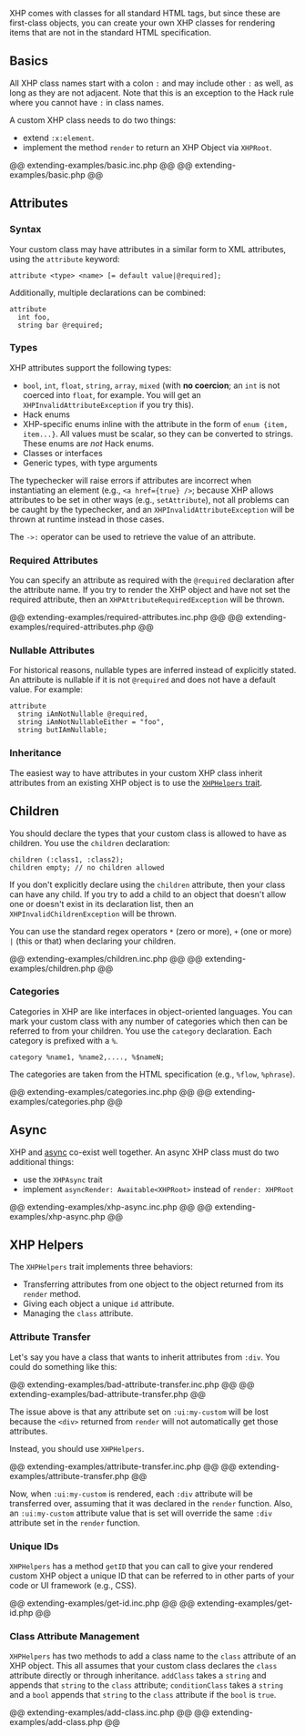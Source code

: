 XHP comes with classes for all standard HTML tags, but since these are first-class objects, you can create your own XHP classes for rendering
items that are not in the standard HTML specification.

## Basics

All XHP class names start with a colon `:` and may include other `:` as well, as long as they are not adjacent. Note that this is an
exception to the Hack rule where you cannot have `:` in class names.

A custom XHP class needs to do two things:
* extend `:x:element`.
* implement the method `render` to return an XHP Object via `XHPRoot`.

@@ extending-examples/basic.inc.php @@
@@ extending-examples/basic.php @@

## Attributes

### Syntax

Your custom class may have attributes in a similar form to XML attributes, using the `attribute` keyword:

```
attribute <type> <name> [= default value|@required];
```

Additionally, multiple declarations can be combined:

```
attribute
  int foo,
  string bar @required;
```

### Types

XHP attributes support the following types:
* `bool`, `int`, `float`, `string`, `array`, `mixed` (with **no coercion**; an `int` is not coerced into `float`, for example. You will get
an `XHPInvalidAttributeException` if you try this).
* Hack enums
* XHP-specific enums inline with the attribute in the form of `enum {item, item...}`. All values must be scalar, so they can be converted to
strings. These enums are *not* Hack enums.
* Classes or interfaces
* Generic types, with type arguments

The typechecker will raise errors if attributes are incorrect when instantiating an element (e.g., `<a href={true} />`; because XHP allows
attributes to be set in other ways (e.g., `setAttribute`), not all problems can be caught by the typechecker, and an `XHPInvalidAttributeException`
will be thrown at runtime instead in those cases.

The `->:` operator can be used to retrieve the value of an attribute.

### Required Attributes

You can specify an attribute as required with the `@required` declaration after the attribute name. If you try to render the XHP object and
have not set the required attribute, then an `XHPAttributeRequiredException` will be thrown.

@@ extending-examples/required-attributes.inc.php @@
@@ extending-examples/required-attributes.php @@

### Nullable Attributes

For historical reasons, nullable types are inferred instead of explicitly stated. An attribute is nullable if it is not `@required` and
does not have a default value. For example:

```
attribute
  string iAmNotNullable @required,
  string iAmNotNullableEither = "foo",
  string butIAmNullable;
```

### Inheritance

The easiest way to have attributes in your custom XHP class inherit attributes from an existing XHP object is to use the [`XHPHelpers` trait](#xhp-helpers).

## Children

You should declare the types that your custom class is allowed to have as children. You use the `children` declaration:

```
children (:class1, :class2);
children empty; // no children allowed
```

If you don't explicitly declare using the `children` attribute, then your class can have any child. If you try to add a child to an object
that doesn't allow one or doesn't exist in its declaration list, then an `XHPInvalidChildrenException` will be thrown.

You can use the standard regex operators `*` (zero or more), `+` (one or more) `|` (this or that) when declaring your children.

@@ extending-examples/children.inc.php @@
@@ extending-examples/children.php @@

### Categories

Categories in XHP are like interfaces in object-oriented languages. You can mark your custom class with any number of categories which then
can be referred to from your children. You use the `category` declaration. Each category is prefixed with a `%`.

```
category %name1, %name2,...., %$nameN;
```

The categories are taken from the HTML specification (e.g., `%flow`, `%phrase`).

@@ extending-examples/categories.inc.php @@
@@ extending-examples/categories.php @@

## Async

XHP and [async](../asynchronous-operations/introduction.md) co-exist well together. An async XHP class must do two additional things:
* use the `XHPAsync` trait
* implement `asyncRender: Awaitable<XHPRoot>` instead of `render: XHPRoot`

@@ extending-examples/xhp-async.inc.php @@
@@ extending-examples/xhp-async.php @@

## XHP Helpers

The `XHPHelpers` trait implements three behaviors:
* Transferring attributes from one object to the object returned from its `render` method.
* Giving each object a unique `id` attribute.
* Managing the `class` attribute.

### Attribute Transfer

Let's say you have a class that wants to inherit attributes from `:div`. You could do something like this:

@@ extending-examples/bad-attribute-transfer.inc.php @@
@@ extending-examples/bad-attribute-transfer.php @@

The issue above is that any attribute set on `:ui:my-custom` will be lost because the `<div>` returned from `render` will not automatically
get those attributes.

Instead, you should use `XHPHelpers`.

@@ extending-examples/attribute-transfer.inc.php @@
@@ extending-examples/attribute-transfer.php @@

Now, when `:ui:my-custom` is rendered, each `:div` attribute will be transferred over, assuming that it was declared in the `render`
function. Also, an `:ui:my-custom` attribute value that is set will override the same `:div` attribute set in the `render` function.

### Unique IDs

`XHPHelpers` has a method `getID` that you can call to give your rendered custom XHP object a unique ID that can be referred to in other
parts of your code or UI framework (e.g., CSS).

@@ extending-examples/get-id.inc.php @@
@@ extending-examples/get-id.php @@

### Class Attribute Management

`XHPHelpers` has two methods to add a class name to the `class` attribute of an XHP object. This all assumes that your custom class
declares the `class` attribute directly or through inheritance. `addClass` takes a `string` and appends that `string` to the `class`
attribute; `conditionClass` takes a `string` and a `bool` appends that `string` to the `class` attribute if the `bool` is `true`.

@@ extending-examples/add-class.inc.php @@
@@ extending-examples/add-class.php @@
